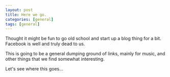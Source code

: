 ```yaml
---
layout: post
title: Here we go.
categories: [general]
tags: [general]
---
```


Thought it might be fun to go old school and start up a blog thing for a bit. Facebook is well and truly dead to us.

This is going to be a general dumping ground of links, mainly for music, and other things that we find somewhat interesting.

Let's see where this goes...

